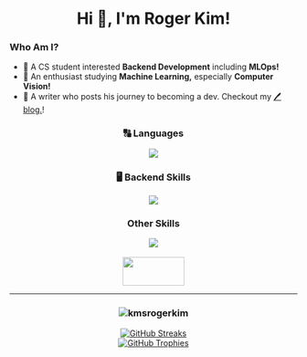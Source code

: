<h1 align="center">Hi 👋, I'm Roger Kim!</h1>

### Who Am I?
- 🔭 A CS student interested **Backend Development** including **MLOps!**
- 🌱 An enthusiast studying **Machine Learning,** especially **Computer Vision!**
- 📒 A writer who posts his journey to becoming a dev. Checkout my <a href=https://kmsrogerkim.github.io/>🖊️blog.</a>!

<h3 align="center"> 🔠 Languages</h3>
<p align="center">
   <img src="https://skillicons.dev/icons?i=python,c,cpp,java"/>
</p>

<h3 align="center"> 🖥️ Backend Skills</h3>
<p align="center">
   <img src="https://skillicons.dev/icons?i=aws,docker,django,postgresql"/>
</p>

<h3 align="center">Other Skills</h3>
<p align="center">
   <img src="https://skillicons.dev/icons?i=html,css,pr,pytorch,selenium"/>
   <br>
   <br>
   <img src="https://encrypted-tbn0.gstatic.com/images?q=tbn:ANd9GcTKPePf0eI9lrP20Ym-P0v-_B2yB6IHRoQiWw&s" height=50, width=108/>
</p>
<hr/>

<h3 align="center">
<p>
  <img align="center" src="https://github-readme-stats.vercel.app/api/top-langs?username=kmsrogerkim&show_icons=true&theme=dark&locale=en&layout=compact" alt="kmsrogerkim" />
</p>
</h3>

<p align="center">
  <a href="https://github-readme-streak-stats-eight.vercel.app/?user=kmsrogerkim&theme=highcontrast">
    <img src="https://github-readme-streak-stats-eight.vercel.app/?user=kmsrogerkim&theme=highcontrast" alt="GitHub Streaks" />
  </a>
   <br>
  <a href="https://github.com/kmsrogerkim">
    <img src="https://github-profile-trophy.vercel.app/?username=kmsrogerkim&theme=onedark&row=1&column=4" alt="GitHub Trophies" />
  </a>
</p>
